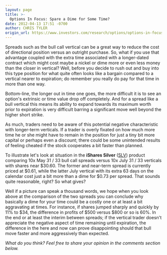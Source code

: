```yaml
---
layout: page
title: >-
  Options In Focus: Spare a Dime for Some Time?
date: 2012-04-13 17:51 -0700
author: CHRIS TYLER
origin_url: https://www.investors.com/research/options/options-in-focus-spare-a-dime-for-some-time/
---
```






Spreads such as the bull call vertical can be a great way to reduce the cost of directional position versus an outright purchase. So, what if you use that advantage coupled with the extra time associated with a longer-dated contract which might cost maybe a nickel or dime more or even less money than the closer in vertical? Well, before you decide to rush out and buy into this type position for what quite often looks like a bargain compared to a vertical nearer to expiration; do remember you really do pay for that time in more than one way.

  

Bottom-line, the longer out in time one goes, the more difficult it is to see an option's extrinsic or time value drop off completely. And for a spread like a bull vertical this means its ability to expand towards its maximum worth prior to expiration is very difficult barring a significant move well beyond the higher short strike.

  

As much, traders need to be aware of this potential negative characteristic with longer-term verticals. If a trader is overly fixated on how much more time he or she might have to remain in the position for just a tiny bit more capital or perhaps even a discount; there could be some unintended results of feeling cheated if the stock cooperates a bit faster than planned.

  

  

To illustrate let's look at situation in the **iShares Silver**  ([SLV](https://research.investors.com/quote.aspx?symbol=SLV)) product comparing 10x May 31 / 33 bull call spreads versus 10x July 31 / 33 verticals with shares near $30.60. The former and near-term spread is currently priced at $0.61, while the latter July vertical with its extra 63 days on the calendar cost just a bit more than a dime for $0.73 per spread. That sounds quite reasonable, right? So what gives?

  

Well if a picture can speak a thousand words, we hope when you look above at the comparison of the two spreads you can conclude why basically a dime for your time could be a costly one or at least a bit aggravating at times. For instance, if shares jumped sharply and quickly by 11% to $34, the difference in profits of $500 versus $800 or so is 60%. In the end or at least the interim between spreads; if the vertical trader doesn't appreciate the negative aspect of time remaining until expiration, the difference in the here and now can prove disappointing should that bull move faster and more aggressively than expected.

  

*What do you think? Feel free to share your opinion in the comments section below.*




